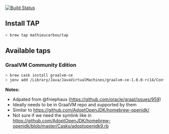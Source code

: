 [![Build Status](https://travis-ci.org/mathieucarbou/homebrew-tap.svg?branch=master)](https://travis-ci.org/mathieucarbou/homebrew-tap)

## Install TAP

```bash
> brew tap mathieucarbou/tap
```

## Available taps

### GraalVM Community Edition

```bash
> brew cask install graalvm-ce
> jenv add /Library/Java/JavaVirtualMachines/graalvm-ce-1.0.0-rc14/Contents/Home/
```

__Notes:__

* Adpated from @fniephaus (https://github.com/oracle/graal/issues/959)
* Ideally needs to be in GraalVM repo and supported by them
* Similar to https://github.com/AdoptOpenJDK/homebrew-openjdk/
* Not sure if we need the symlink like in https://github.com/AdoptOpenJDK/homebrew-openjdk/blob/master/Casks/adoptopenjdk9.rb

